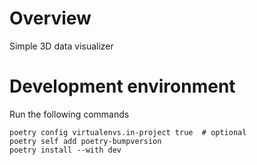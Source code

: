 # Overview
Simple 3D data visualizer


# Development environment
Run the following commands
```
poetry config virtualenvs.in-project true  # optional
poetry self add poetry-bumpversion
poetry install --with dev
```
